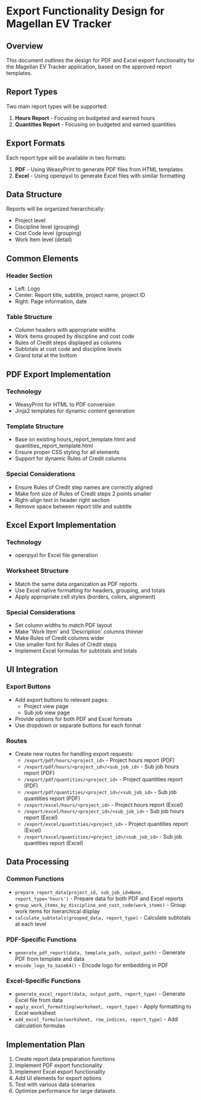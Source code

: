 # Export Functionality Design for Magellan EV Tracker

## Overview
This document outlines the design for PDF and Excel export functionality for the Magellan EV Tracker application, based on the approved report templates.

## Report Types
Two main report types will be supported:
1. **Hours Report** - Focusing on budgeted and earned hours
2. **Quantities Report** - Focusing on budgeted and earned quantities

## Export Formats
Each report type will be available in two formats:
1. **PDF** - Using WeasyPrint to generate PDF files from HTML templates
2. **Excel** - Using openpyxl to generate Excel files with similar formatting

## Data Structure
Reports will be organized hierarchically:
- Project level
- Discipline level (grouping)
- Cost Code level (grouping)
- Work Item level (detail)

## Common Elements

### Header Section
- Left: Logo
- Center: Report title, subtitle, project name, project ID
- Right: Page information, date

### Table Structure
- Column headers with appropriate widths
- Work items grouped by discipline and cost code
- Rules of Credit steps displayed as columns
- Subtotals at cost code and discipline levels
- Grand total at the bottom

## PDF Export Implementation

### Technology
- WeasyPrint for HTML to PDF conversion
- Jinja2 templates for dynamic content generation

### Template Structure
- Base on existing hours_report_template.html and quantities_report_template.html
- Ensure proper CSS styling for all elements
- Support for dynamic Rules of Credit columns

### Special Considerations
- Ensure Rules of Credit step names are correctly aligned
- Make font size of Rules of Credit steps 2 points smaller
- Right-align text in header right section
- Remove space between report title and subtitle

## Excel Export Implementation

### Technology
- openpyxl for Excel file generation

### Worksheet Structure
- Match the same data organization as PDF reports
- Use Excel native formatting for headers, grouping, and totals
- Apply appropriate cell styles (borders, colors, alignment)

### Special Considerations
- Set column widths to match PDF layout
- Make 'Work Item' and 'Description' columns thinner
- Make Rules of Credit columns wider
- Use smaller font for Rules of Credit steps
- Implement Excel formulas for subtotals and totals

## UI Integration

### Export Buttons
- Add export buttons to relevant pages:
  - Project view page
  - Sub job view page
- Provide options for both PDF and Excel formats
- Use dropdown or separate buttons for each format

### Routes
- Create new routes for handling export requests:
  - `/export/pdf/hours/<project_id>` - Project hours report (PDF)
  - `/export/pdf/hours/<project_id>/<sub_job_id>` - Sub job hours report (PDF)
  - `/export/pdf/quantities/<project_id>` - Project quantities report (PDF)
  - `/export/pdf/quantities/<project_id>/<sub_job_id>` - Sub job quantities report (PDF)
  - `/export/excel/hours/<project_id>` - Project hours report (Excel)
  - `/export/excel/hours/<project_id>/<sub_job_id>` - Sub job hours report (Excel)
  - `/export/excel/quantities/<project_id>` - Project quantities report (Excel)
  - `/export/excel/quantities/<project_id>/<sub_job_id>` - Sub job quantities report (Excel)

## Data Processing

### Common Functions
- `prepare_report_data(project_id, sub_job_id=None, report_type='hours')` - Prepare data for both PDF and Excel reports
- `group_work_items_by_discipline_and_cost_code(work_items)` - Group work items for hierarchical display
- `calculate_subtotals(grouped_data, report_type)` - Calculate subtotals at each level

### PDF-Specific Functions
- `generate_pdf_report(data, template_path, output_path)` - Generate PDF from template and data
- `encode_logo_to_base64()` - Encode logo for embedding in PDF

### Excel-Specific Functions
- `generate_excel_report(data, output_path, report_type)` - Generate Excel file from data
- `apply_excel_formatting(worksheet, report_type)` - Apply formatting to Excel worksheet
- `add_excel_formulas(worksheet, row_indices, report_type)` - Add calculation formulas

## Implementation Plan
1. Create report data preparation functions
2. Implement PDF export functionality
3. Implement Excel export functionality
4. Add UI elements for export options
5. Test with various data scenarios
6. Optimize performance for large datasets
